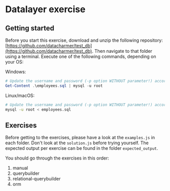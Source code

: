 # Datalayer exercise

## Getting started

Before you start this exercise, download and unzip the following repository: [https://github.com/datacharmer/test_db](https://github.com/datacharmer/test_db).
Then navigate to that folder using a terminal. Execute one of the following commands, depending on your OS:

Windows:

```powershell
# Update the username and password (-p option WITHOUT parameter!) according to your config
Get-Content .\employees.sql | mysql -u root
```

Linux/macOS:

```bash
# Update the username and password (-p option WITHOUT parameter!) according to your config
mysql -u root < employees.sql
```

## Exercises

Before getting to the exercises, please have a look at the `examples.js` in each folder. Don't look at the `solution.js` before trying yourself.
The expected output per exercise can be found in the folder `expected_output`.

You should go through the exercises in this order:

1. manual
2. querybuilder
2. relational-querybuilder
3. orm

